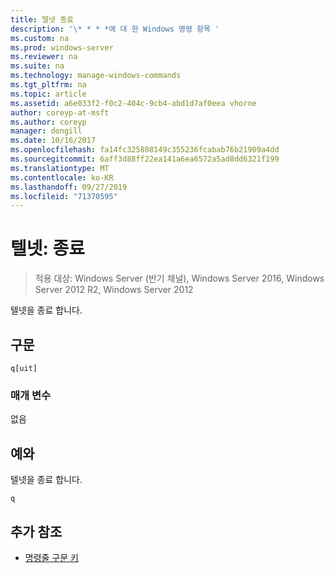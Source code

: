 ```yaml
---
title: 텔넷 종료
description: '\* * * *에 대 한 Windows 명령 항목 '
ms.custom: na
ms.prod: windows-server
ms.reviewer: na
ms.suite: na
ms.technology: manage-windows-commands
ms.tgt_pltfrm: na
ms.topic: article
ms.assetid: a6e033f2-f0c2-404c-9cb4-abd1d7af0eea vhorne
author: coreyp-at-msft
ms.author: coreyp
manager: dongill
ms.date: 10/16/2017
ms.openlocfilehash: fa14fc325808149c355236fcabab76b21909a4dd
ms.sourcegitcommit: 6aff3d88ff22ea141a6ea6572a5ad8dd6321f199
ms.translationtype: MT
ms.contentlocale: ko-KR
ms.lasthandoff: 09/27/2019
ms.locfileid: "71370595"
---
```

# <a name="telnet-quit"></a>텔넷: 종료

>적용 대상: Windows Server (반기 채널), Windows Server 2016, Windows Server 2012 R2, Windows Server 2012

텔넷을 종료 합니다.   
## <a name="syntax"></a>구문  
```  
q[uit]  
```  
### <a name="parameters"></a>매개 변수  
없음  
## <a name="BKMK_Examples"></a>예와  
텔넷을 종료 합니다.  
```  
q  
```  
## <a name="additional-references"></a>추가 참조  
-   [명령줄 구문 키](command-line-syntax-key.md)  
